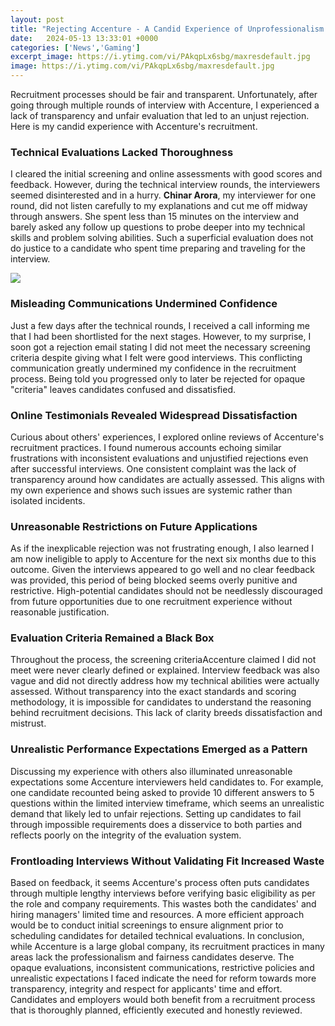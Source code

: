 ```yaml
---
layout: post
title: "Rejecting Accenture - A Candid Experience of Unprofessionalism in Recruitment"
date:   2024-05-13 13:33:01 +0000
categories: ['News','Gaming']
excerpt_image: https://i.ytimg.com/vi/PAkqpLx6sbg/maxresdefault.jpg
image: https://i.ytimg.com/vi/PAkqpLx6sbg/maxresdefault.jpg
---
```


Recruitment processes should be fair and transparent. Unfortunately, after going through multiple rounds of interview with Accenture, I experienced a lack of transparency and unfair evaluation that led to an unjust rejection. Here is my candid experience with Accenture's recruitment.
### **Technical Evaluations Lacked Thoroughness**
I cleared the initial screening and online assessments with good scores and feedback. However, during the technical interview rounds, the interviewers seemed disinterested and in a hurry. **Chinar Arora**, my interviewer for one round, did not listen carefully to my explanations and cut me off midway through answers. She spent less than 15 minutes on the interview and barely asked any follow up questions to probe deeper into my technical skills and problem solving abilities. Such a superficial evaluation does not do justice to a candidate who spent time preparing and traveling for the interview. 

![](https://i.ytimg.com/vi/BDKWPg_K0ys/maxresdefault.jpg)
### **Misleading Communications Undermined Confidence** 
Just a few days after the technical rounds, I received a call informing me that I had been shortlisted for the next stages. However, to my surprise, I soon got a rejection email stating I did not meet the necessary screening criteria despite giving what I felt were good interviews. This conflicting communication greatly undermined my confidence in the recruitment process. Being told you progressed only to later be rejected for opaque "criteria" leaves candidates confused and dissatisfied.
### **Online Testimonials Revealed Widespread Dissatisfaction**
Curious about others' experiences, I explored online reviews of Accenture's recruitment practices. I found numerous accounts echoing similar frustrations with inconsistent evaluations and unjustified rejections even after successful interviews. One consistent complaint was the lack of transparency around how candidates are actually assessed. This aligns with my own experience and shows such issues are systemic rather than isolated incidents.
### **Unreasonable Restrictions on Future Applications**  
As if the inexplicable rejection was not frustrating enough, I also learned I am now ineligible to apply to Accenture for the next six months due to this outcome. Given the interviews appeared to go well and no clear feedback was provided, this period of being blocked seems overly punitive and restrictive. High-potential candidates should not be needlessly discouraged from future opportunities due to one recruitment experience without reasonable justification.
### **Evaluation Criteria Remained a Black Box**
Throughout the process, the screening criteriaAccenture claimed I did not meet were never clearly defined or explained. Interview feedback was also vague and did not directly address how my technical abilities were actually assessed. Without transparency into the exact standards and scoring methodology, it is impossible for candidates to understand the reasoning behind recruitment decisions. This lack of clarity breeds dissatisfaction and mistrust. 
### **Unrealistic Performance Expectations Emerged as a Pattern**  
Discussing my experience with others also illuminated unreasonable expectations some Accenture interviewers held candidates to. For example, one candidate recounted being asked to provide 10 different answers to 5 questions within the limited interview timeframe, which seems an unrealistic demand that likely led to unfair rejections. Setting up candidates to fail through impossible requirements does a disservice to both parties and reflects poorly on the integrity of the evaluation system.
### **Frontloading Interviews Without Validating Fit Increased Waste**
Based on feedback, it seems Accenture's process often puts candidates through multiple lengthy interviews before verifying basic eligibility as per the role and company requirements. This wastes both the candidates' and hiring managers' limited time and resources. A more efficient approach would be to conduct initial screenings to ensure alignment prior to scheduling candidates for detailed technical evaluations.
In conclusion, while Accenture is a large global company, its recruitment practices in many areas lack the professionalism and fairness candidates deserve. The opaque evaluations, inconsistent communications, restrictive policies and unrealistic expectations I faced indicate the need for reform towards more transparency, integrity and respect for applicants' time and effort. Candidates and employers would both benefit from a recruitment process that is thoroughly planned, efficiently executed and honestly reviewed.